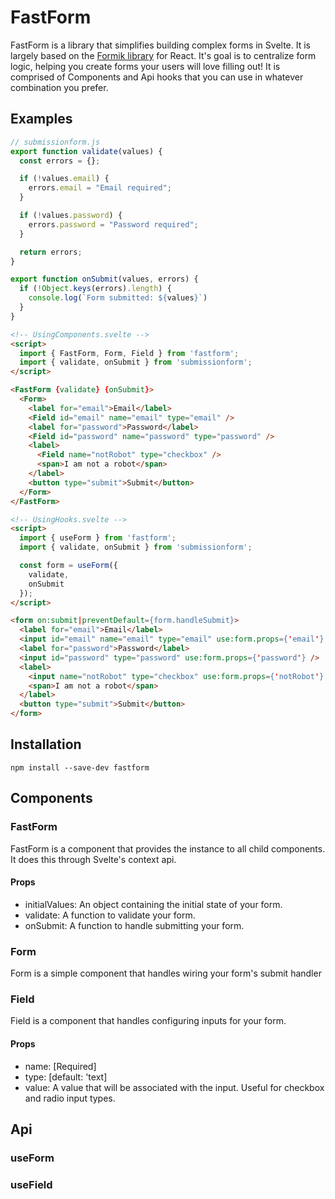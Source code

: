 FastForm
========

FastForm is a library that simplifies building complex forms in Svelte. It is largely based on the [Formik library](https://github.com/formium/formik) for React. It's goal is to centralize form logic, helping you create forms your users will love filling out! It is comprised of Components and Api hooks that you can use in whatever combination you prefer.

Examples
--------

```js
// submissionform.js
export function validate(values) {
  const errors = {};

  if (!values.email) {
    errors.email = "Email required";
  }

  if (!values.password) {
    errors.password = "Password required";
  }

  return errors;
}

export function onSubmit(values, errors) {
  if (!Object.keys(errors).length) {
    console.log(`Form submitted: ${values}`)
  }
}
```

```html
<!-- UsingComponents.svelte -->
<script>
  import { FastForm, Form, Field } from 'fastform';
  import { validate, onSubmit } from 'submissionform';
</script>

<FastForm {validate} {onSubmit}>
  <Form>
    <label for="email">Email</label>
    <Field id="email" name="email" type="email" />
    <label for="password">Password</label>
    <Field id="password" name="password" type="password" />
    <label>
      <Field name="notRobot" type="checkbox" />
      <span>I am not a robot</span>
    </label>
    <button type="submit">Submit</button>
  </Form>
</FastForm>
```

```html
<!-- UsingHooks.svelte -->
<script>
  import { useForm } from 'fastform';
  import { validate, onSubmit } from 'submissionform';

  const form = useForm({
    validate,
    onSubmit
  });
</script>

<form on:submit|preventDefault={form.handleSubmit}>
  <label for="email">Email</label>
  <input id="email" name="email" type="email" use:form.props={'email'} />
  <label for="password">Password</label>
  <input id="password" type="password" use:form.props={'password'} />
  <label>
    <input name="notRobot" type="checkbox" use:form.props={'notRobot'} />
    <span>I am not a robot</span>
  </label>
  <button type="submit">Submit</button>
</form>
```

Installation
------------

`npm install --save-dev fastform`

Components
----------

### FastForm

FastForm is a component that provides the instance to all child components. It does this through Svelte's context api.

#### Props

- initialValues: An object containing the initial state of your form.
- validate: A function to validate your form.
- onSubmit: A function to handle submitting your form.

### Form

Form is a simple component that handles wiring your form's submit handler

### Field

Field is a component that handles configuring inputs for your form.

#### Props

- name: [Required]
- type: [default: 'text]
- value: A value that will be associated with the input. Useful for checkbox and radio input types.

Api
---

### useForm

### useField